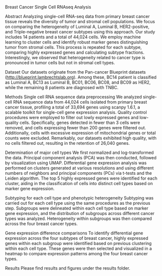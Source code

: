 Breast Cancer Single Cell RNAseq Analysis 

Abstract
Analyzing single-cell RNA-seq data from primary breast cancer tissue reveals the diversity of tumor and stromal cell populations. We focus on comparing the heterogeneity of Luminal A, Luminal B, HER2-positive, and Triple-negative breast cancer subtypes using this approach. Our study includes 14 patients and a total of 44,024 cells. We employ machine learning to cluster cells and identify robust marker genes distinguishing tumor from stromal cells. This process is repeated for each subtype, comparing highly expressed genes and calculating subtype fractions. Interestingly, we observed that heterogeneity related to cancer type is pronounced in tumor cells but not in stromal cell types.

Dataset
Our datasets originate from the Pan-cancer Blueprint datasets (http://blueprint.lambrechtslab.org). Among these, BC14 patient is classified as Luminal A, BC13 as Luminal B, BC01, BC06, BC08, and BC09 as HER2, while the remaining 8 patients are diagnosed with TNBC.

Methods
Single cell RNA sequence data preprocessing
We analyzed single-cell RNA sequence data from 44,024 cells isolated from primary breast cancer tissue, profiling a total of 33,694 genes using scanpy 1.6.1, a scalable toolkit for single-cell gene expression analysis. Quality control procedures were employed to filter out lowly expressed genes and low-quality cells. Specifically, genes detected in fewer than 3 cells were removed, and cells expressing fewer than 200 genes were filtered out. Additionally, cells with excessive expression of mitochondrial genes or total counts were excluded. Remarkably, our datasets exhibited high quality, with no cells filtered out, resulting in the retention of 26,040 genes.

Determination of major cell types 
We first normalized and log-transformed the data. Principal component analysis (PCA) was then conducted, followed by visualization using UMAP. Differential gene expression analysis was performed on clusters generated at various resolutions and using different numbers of neighbors and principal components (PCs) via t-tests and the Leiden algorithm. The top 5 highly expressed genes were identified for each cluster, aiding in the classification of cells into distinct cell types based on marker gene expression.

Subtyping for each cell type and phenotypic heterogeneity
Subtyping was carried out for each cell type using the same procedures as the previous step. Subgroups were delineated within each cell type based on marker gene expression, and the distribution of subgroups across different cancer types was analyzed. Heterogeneity within subgroups was then compared across the four breast cancer types.

Gene expression difference comparisons 
To identify differential gene expression across the four subtypes of breast cancer, highly expressed genes within each subgroup were identified based on previous clustering within each cell type. These genes were then selected and visualized in a heatmap to compare expression patterns among the four breast cancer types.

Results 
Please find results and figures under the results folder. 



